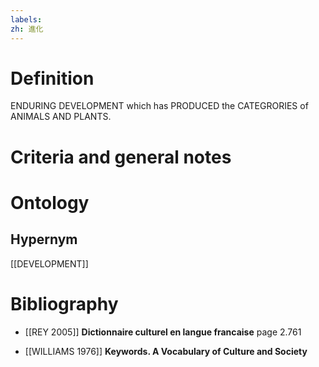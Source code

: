 ```yaml
---
labels: 
zh: 進化
---
```


# Definition
ENDURING DEVELOPMENT which has PRODUCED the CATEGRORIES of ANIMALS AND PLANTS.
# Criteria and general notes
# Ontology

## Hypernym
[[DEVELOPMENT]]
# Bibliography
- [[REY 2005]]
**Dictionnaire culturel en langue francaise** page 2.761

- [[WILLIAMS 1976]]
**Keywords.  A Vocabulary of Culture and Society** 
